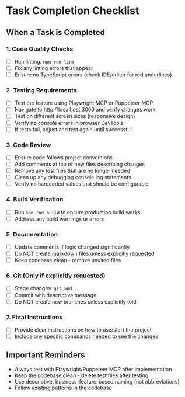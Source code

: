# Task Completion Checklist

## When a Task is Completed

### 1. Code Quality Checks
- [ ] Run linting: `npm run lint`
- [ ] Fix any linting errors that appear
- [ ] Ensure no TypeScript errors (check IDE/editor for red underlines)

### 2. Testing Requirements
- [ ] Test the feature using Playwright MCP or Puppeteer MCP
- [ ] Navigate to http://localhost:3000 and verify changes work
- [ ] Test on different screen sizes (responsive design)
- [ ] Verify no console errors in browser DevTools
- [ ] If tests fail, adjust and test again until successful

### 3. Code Review
- [ ] Ensure code follows project conventions
- [ ] Add comments at top of new files describing changes
- [ ] Remove any test files that are no longer needed
- [ ] Clean up any debugging console.log statements
- [ ] Verify no hardcoded values that should be configurable

### 4. Build Verification
- [ ] Run `npm run build` to ensure production build works
- [ ] Address any build warnings or errors

### 5. Documentation
- [ ] Update comments if logic changed significantly
- [ ] Do NOT create markdown files unless explicitly requested
- [ ] Keep codebase clean - remove unused files

### 6. Git (Only if explicitly requested)
- [ ] Stage changes: `git add .`
- [ ] Commit with descriptive message
- [ ] Do NOT create new branches unless explicitly told

### 7. Final Instructions
- [ ] Provide clear instructions on how to use/start the project
- [ ] Include any specific commands needed to see the changes

## Important Reminders
- Always test with Playwright/Puppeteer MCP after implementation
- Keep the codebase clean - delete test files after testing
- Use descriptive, business-feature-based naming (not abbreviations)
- Follow existing patterns in the codebase